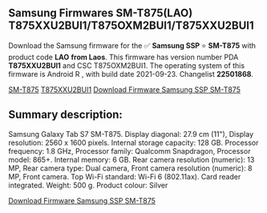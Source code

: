 <h2>Samsung Firmwares SM-T875(LAO) T875XXU2BUI1/T875OXM2BUI1/T875XXU2BUI1</h2>
Download the Samsung firmware for the ✅ <strong>Samsung SSP </strong> ⭐ <strong>SM-T875</strong> with product code <strong>LAO</strong> <strong> from Laos</strong>. This firmware has version number PDA <strong>T875XXU2BUI1</strong> and CSC T875OXM2BUI1. The operating system of this firmware is Android R , with build date 2021-09-23. Changelist <strong>22501868</strong>.


[SM-T875](https://samfirm.shop/samsung/model/SM-T875)
[T875XXU2BUI1](https://samfirm.shop/samsung/pda/T875XXU2BUI1)
[Download Firmware Samsung SSP SM-T875](https://samfirm.shop/samsung/firmware/459143)
<h2>Summary description:</h2>
<p>Samsung Galaxy Tab S7 SM-T875. Display diagonal: 27.9 cm (11"), Display resolution: 2560 x 1600 pixels. Internal storage capacity: 128 GB. Processor frequency: 1.8 GHz, Processor family: Qualcomm Snapdragon, Processor model: 865+. Internal memory: 6 GB. Rear camera resolution (numeric): 13 MP, Rear camera type: Dual camera, Front camera resolution (numeric): 8 MP, Front camera. Top Wi-Fi standard: Wi-Fi 6 (802.11ax). Card reader integrated. Weight: 500 g. Product colour: Silver</p>


[Download Firmware Samsung SSP SM-T875](https://samfirm.shop/samsung/firmware/459143)
